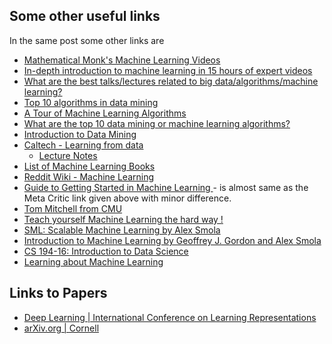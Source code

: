 ## Some other useful links ##

In the same post some other links are

* [Mathematical Monk's Machine Learning Videos](https://www.youtube.com/playlist?list=PLD0F06AA0D2E8FFBA)
* [In-depth introduction to machine learning in 15 hours of expert videos](http://www.dataschool.io/15-hours-of-expert-machine-learning-videos/)
* [What are the best talks/lectures related to big data/algorithms/machine learning?](http://www.quora.com/What-are-the-best-talks-lectures-related-to-big-data-algorithms-machine-learning)
* [Top 10 algorithms in data mining ](http://www.cs.uvm.edu/~icdm/algorithms/10Algorithms-08.pdf)
* [A Tour of Machine Learning Algorithms](http://machinelearningmastery.com/a-tour-of-machine-learning-algorithms/)
* [What are the top 10 data mining or machine learning algorithms?](https://www.quora.com/What-are-the-top-10-data-mining-or-machine-learning-algorithms)
* [Introduction to Data Mining ](http://www-users.cs.umn.edu/~kumar/dmbook/index.php)
* [Caltech - Learning from data ](https://www.youtube.com/playlist?list=PLD63A284B7615313A)
    - [Lecture Notes](https://work.caltech.edu/telecourse.html)
* [List of Machine Learning Books ](http://www.reddit.com/r/MachineLearning/comments/1jeawf/machine_learning_books/)
* [Reddit Wiki - Machine Learning ](http://www.reddit.com/r/MachineLearning/wiki/index)
* [Guide to Getting Started in Machine Learning ](http://abeautifulwww.com/2009/10/11/guide-to-getting-started-in-machine-learning/) - is almost same as the Meta Critic link given above with minor difference.
* [Tom Mitchell from CMU ](http://www.cs.cmu.edu/~tom/10701_sp11/lectures.shtml)
* [Teach yourself Machine Learning the hard way !](http://darshanhegde.wordpress.com/2014/08/19/learn-machine-learning-the-hard-way/)
*  [SML: Scalable Machine Learning by Alex Smola ](http://alex.smola.org/teaching/berkeley2012/)
* [Introduction to Machine Learning by Geoffrey J. Gordon and Alex Smola](http://alex.smola.org/teaching/cmu2013-10-701x/)
* [CS 194-16: Introduction to Data Science ](http://datascienc.es/resources/)
* [ Learning about Machine Learning ](http://pindancing.blogspot.in/2010/01/learning-about-machine-learniing.html)


## Links to Papers ##

* [Deep Learning | International Conference on Learning Representations](http://www.iclr.cc/doku.php)
* [arXiv.org | Cornell ](http://arxiv.org/)